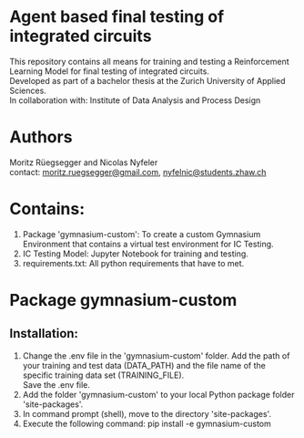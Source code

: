 # Agent based final testing of integrated circuits
This repository contains all means for training and testing a Reinforcement Learning Model for final testing of integrated circuits.\
Developed as part of a bachelor thesis at the Zurich University of Applied Sciences.\
In collaboration with: Institute of Data Analysis and Process Design
# Authors
Moritz Rüegsegger and Nicolas Nyfeler\
contact: moritz.ruegsegger@gmail.com, nyfelnic@students.zhaw.ch
# Contains:
1) Package 'gymnasium-custom': To create a custom Gymnasium Environment that contains a virtual test environment for IC Testing.
2) IC Testing Model: Jupyter Notebook for training and testing.
3) requirements.txt: All python requirements that have to met.
# Package gymnasium-custom
## Installation:
1) Change the .env file in the 'gymnasium-custom' folder. Add the path of your training and test data (DATA_PATH) and the file name of the specific training data set (TRAINING_FILE).\
Save the .env file.
2) Add the folder 'gymnasium-custom' to your local Python package folder 'site-packages'.
3) In command prompt (shell), move to the directory 'site-packages'.
4) Execute the following command: pip install -e gymnasium-custom
